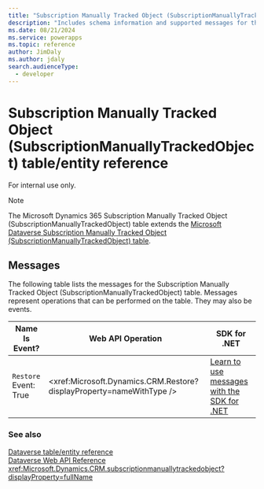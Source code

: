 ```yaml
---
title: "Subscription Manually Tracked Object (SubscriptionManuallyTrackedObject) table/entity reference (Microsoft Dynamics 365)"
description: "Includes schema information and supported messages for the Subscription Manually Tracked Object (SubscriptionManuallyTrackedObject) table/entity with Microsoft Dynamics 365."
ms.date: 08/21/2024
ms.service: powerapps
ms.topic: reference
author: JimDaly
ms.author: jdaly
search.audienceType: 
  - developer
---
```


# Subscription Manually Tracked Object (SubscriptionManuallyTrackedObject) table/entity reference

For internal use only.

> [!NOTE]
> The Microsoft Dynamics 365 Subscription Manually Tracked Object (SubscriptionManuallyTrackedObject) table extends the [Microsoft Dataverse Subscription Manually Tracked Object (SubscriptionManuallyTrackedObject) table](/power-apps/developer/data-platform/reference/entities/subscriptionmanuallytrackedobject).


## Messages

The following table lists the messages for the Subscription Manually Tracked Object (SubscriptionManuallyTrackedObject) table.
Messages represent operations that can be performed on the table. They may also be events.

| Name <br />Is Event? |Web API Operation |SDK for .NET |
| ---- | ----- |----- |
| `Restore`<br />Event: True |<xref:Microsoft.Dynamics.CRM.Restore?displayProperty=nameWithType /> |[Learn to use messages with the SDK for .NET](/power-apps/developer/data-platform/org-service/use-messages)|





### See also

[Dataverse table/entity reference](../about-entity-reference.md)  
[Dataverse Web API Reference](/power-apps/developer/data-platform/webapi/reference/about)   
<xref:Microsoft.Dynamics.CRM.subscriptionmanuallytrackedobject?displayProperty=fullName>
